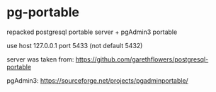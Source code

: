 # pg-portable
repacked postgresql portable server + pgAdmin3 portable

use host 127.0.0.1 port 5433 (not default 5432)

server was taken from: https://github.com/garethflowers/postgresql-portable

pgAdmin3: https://sourceforge.net/projects/pgadminportable/
